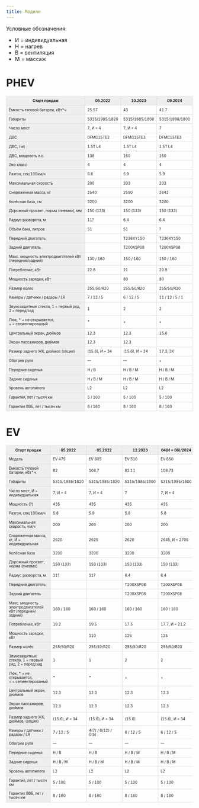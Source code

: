 ```yaml
---
title: Модели
---
```


Условные обозначения:
  * И = индивидуальная
  * Н = нагрев
  * В = вентиляция
  * М = массаж

# PHEV

<style>
table {
    width: auto;

    font-size: 70%;
    hyphens: auto;
}

table th, table td {
    padding: 0.4rem 0.4rem;

    border: 1px solid #ddd;
}

th, td:first-of-type {
    background: #eee;
}

tr:hover td {
    background: #ddd;
}
</style>

| Старт продаж                                              | 05.2022        | 10.2023        | 09.2024        |
| --------------------------------------------------------- | -------------- | -------------- | -------------- |
| Ёмкость тяговой батареи, кВт*ч                            | 25.57          | 43             | 41.7           |
| Габариты                                                  | 5315/1985/1820 | 5315/1985/1800 | 5315/1998/1800 |
| Число мест                                                | 7, И = 4       | 7, И = 4       | 7              |
| ДВС                                                       | DFMC15TE2      | DFMC15TE3      | DFMC15TE3      |
| ДВС, тип                                                  | 1.5T L4        | 1.5T L4        | 1.5T L4        |
| ДВС, мощность л.с.                                        | 136            | 150            | 150            |
| Эко класс                                                 | 4              | 4              | 4              |
| Разгон, сек/100км/ч                                       | 6.6            | 5.9            | 5.9            |
| Максимальная скорость                                     | 200            | 203            | 203            |
| Сняряженная масса, кг                                     | 2540           | 2590           | 2642           |
| Колёсная база, см                                         | 3200           | 3200           | 3200           |
| Дорожный просвет, норма (пневмо), мм                      | 150 (133)      | 150 (133)      | 150 (133)      |
| Радиус разворота, м                                       | 11?            | 6.4            | 6.4            |
| Объём бака, литров                                        | 51             | 51             | ?              |
| Передний двигатель                                        |                | T236XY150      | T236XY150      |
| Задний двигатель                                          |                | T200XSP08      | T200XSP08      |
| Макс. мощность электродвигателей кВт (передний/задний)    | 130 / 160      | 150 / 160      | 150 / 160      |
| Потребление, кВт                                          | 22.8           | 21             | 20.9           |
| Мощность зарядки, кВт                                     |                | 80             | 80             |
| Размер колес                                              | 255/50/R20     | 255/50/R20     | 255/50/R20     |
| Камеры / датчики / радары / LR                            | 7 / 12 / 5     | 6 / 12 / 5     | 11 / 12 / 5 / 1|
| Звукозащитные стекла, 1 = первый ряд, 2 = перед/зад       | 1              | 2              | 2              |
| Люк, * = не открывается, + = сегментированый              | *              | +              | +              |
| Центральный экран, дюймов                                 | 12.3           | 12.3           | 15.6           |
| Экран пассажиров, дюймов                                  | 12.3           | 12.3           | |
| Размер заднего ЖК, дюймов (опция)                         | (15.6), И = 34 | (15.6), И = 34 | 17.3, 3K       |
| Обогрев руля                                              | —              | —              | +              |
| Передние сиденья                                          | Н / В          | Н / В / М      | Н / В / М      |
| Задние сиденья                                            | Н / В / М      | Н / В / М      | Н / В / М      |
| Уровень автопилота                                        | L2             | L2             | L2             |
| Гарантия, лет / тысяч км                                  | 5 / 100        | 5 / 100        | 5 / 100        |
| Гарантия ВВБ, лет / тысяч км                              | 8 / 160        | 8 / 160        | 8 / 160        |

# EV

| Старт продаж<br>                                       | 05.2022        | 05.2022             | 12.2023        | 04(И = 06)/2024 | 09.2024         |
| ------------------------------------------------------ | -------------- | ------------------- | -------------- | --------------- | --------------- |
| Модель                                                 | EV 475         | EV 605              | EV 510         | EV 650          | EV 650          |
| Ёмкость тяговой батареи, кВт*ч                         | 82             | 108.7               | 82.11          | 108.73          | 108.7           |
| Габариты                                               | 5315/1985/1820 | 5315/1985/1820      | 5315/1985/1800 | 5315/1985/1800  | 5315/1998/1800  |
| Число мест, И = индивидуальная                         | 7, И = 4       | 7, И = 4            | 7              | 7, И = 4        | 7               |
| Мощность (?)                                           | 435            | 435                 | 435            | 435             |                 |
| Разгон, сек/100км/ч                                    | 5.8            | 5.9                 | 5.8            | 5.8             | 5.9             |
| Максимальная скорость, км/ч                            | 200            | 200                 | 200            | 200             | 200             |
| Снаряженная масса, кг, И = индивидуальная              | 2620           | 2625                | 2620           | 2645, И = 2705  | 2682            |
| Колёсная база                                          | 3200           | 3200                | 3200           | 3200            | 3200            |
| Дорожный просвет, норма (пневмо)                       | 150 (133)      | 150 (133)           | 150 (133)      | 150 (133)       | 133(150?)       |
| Радиус разворота, м                                    | 11?            | 11?                 | 6.4            | 6.4             | 6.4             |
| Передний двигатель                                     |                |                     | T200XSP08      | T200XSP08       | T200XSP08       |
| Задний двигатель                                       |                |                     | T200XSP08      | T200XSP08       | T200XSP08       |
| Макс. мощность электродвигателей кВт (передний/задний) | 160 / 160      | 160 / 160           | 160 / 160      | 160 / 160       | 160 / 160       |
| Потребление, кВт                                       | 19.2           | 19.5                | 17.5           | 17.7, И = 21.2  | 17.7            |
| Мощность зарядки, кВт                                  |                | 110                 | 125            | 125             | 125             |
| Размер колёс                                           | 255/50/R20     | 255/50/R20          | 255/50/R20     | 255/50/R20      | 255/50/R20      |
| Звукозащитные стекла, 1 = первый ряд, 2 = перед/зад    | 1              | 1                   | 2              | 2               | 2               |
| Люк, * = не открывается, + = сегментированый           | *              | *                   | +              | +               | +               |
| Центральный экран, дюймов                              | 12.3           | 12.3                | 12.3           | 12.3            | 15.6            |
| Экран пассажиров, дюймов                               | 12.3           | 12.3                | 12.3           | 12.3            |                 |
| Размер заднего ЖК, дюймов, (опция)                     | (15.6), И = 34 | (15.6), И = 34      | (15.6)         | (15.6), И = 34  | 17.3, 3K        |
| Камеры / датчики / радары / LR                         | 7 / 12 / 5     | 4(7) / 8(12) / 0(5) | 6 / 12 / 5     | 6 / 12 / 5      | 11 / 12 / 3 / 1 |
| Обогрев руля                                           | —              | —                   | —              | —               | +               |
| Передние сиденья                                       | Н / В          | Н / В               | Н / В / М      | Н / В / М       | Н / В / М       |
| Задние сиденья                                         | Н / В / М      | Н / В / М           | Н / В / М      | Н / В / М       | Н / В / М       |
| Уровень автопилота                                     | L2             | L2                  | L2             | L2              | L2              |
| Гарантия, лет / тысяч км                               | 5 / 100        | 5 / 100             | 5 / 100        | 5 / 100         | 5 / 100         |
| Гарантия ВВБ, лет / тысяч км                           | 8 / 160        | 8 / 160             | 8 / 160        | 8 / 160         | 8 / 160         |
